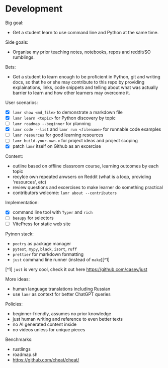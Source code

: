 # Development

Big goal:

- Get a student learn to use command line and Python at the same time.

Side goals:

- Organise my prior teaching notes, notebooks, repos and reddit/SO rumblings. 

Bets:

- Get a student to learn enough to be proficient in Python, git and 
  writing docs, so that he or she may contribute to this repo by providing 
  explainations, links, code snippets and telling about what was actually
  barrier to learn and how other learners may overcome it.

User scenarios:

- [x] `lamr show <md_file>` to demonstrate a markdown file
- [x] `lamr learn <topic>` for Python discovery by topic
- [ ] `lamr roadmap --beginner` for planning
- [x] `lamr code --list` and `lamr run <filename>` for runnable code examples
- [ ] `lamr resources` for good learning resources
- [ ] `lamr build-your-own-x` for project ideas and project scoping
- [x] patch `lamr` itself on Github as an excercise

Content:

- outline based on offline classroom course, learning outcomes by each topic
- recylce own repeated anwsers on Reddit (what is a loop, providing 'resources', etc)
- review questions and excercises to make learner do something practical
- contributors welcome: `lamr about --contributors`

Implementation:

- [x] command line tool with `Typer` and `rich`
- [ ] `beaupy` for selectors
- [ ] VitePress for static web site

Pytnon stack:

- `poetry` as package manager
- `pytest`, `mypy`, `black`, `isort`, `ruff`
- `prettier` for markdown formatting
- `just` command line runner (instead of `make`)[^1]

[^1] `just` is very cool, check it out here <https://github.com/casey/just>

More ideas:

- human language translations including Russian
- use `lamr` as context for better ChatGPT queries 

Policies:

- beginner-friendly, assumes no prior knowledge
- just human writing and reference to even better texts
- no AI generated content inside
- no videos unless for unique pieces

Benchmarks:

- rustlings
- roadmap.sh
- <https://github.com/cheat/cheat/>
